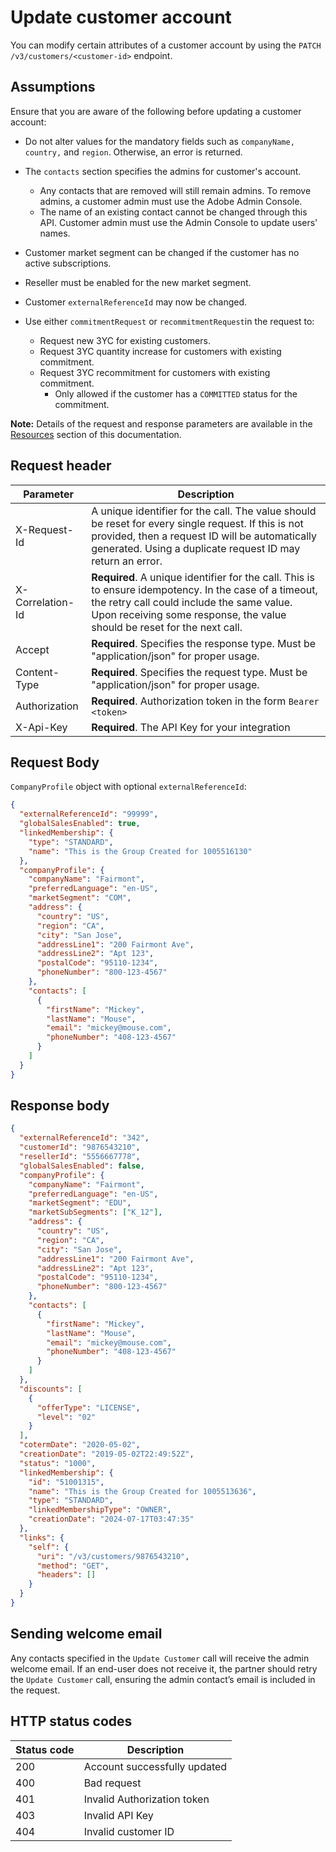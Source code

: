 # Update customer account

You can modify certain attributes of a customer account by using the `PATCH /v3/customers/<customer-id>` endpoint.

## Assumptions

Ensure that you are aware of the following before updating a customer account:

- Do not alter values for the mandatory fields such as `companyName, country,` and `region`. Otherwise, an error is returned.
- The `contacts` section specifies the admins for customer's account.
  - Any contacts that are removed will still remain admins. To remove admins, a customer admin must use the Adobe Admin Console.
  - The name of an existing contact cannot be changed through this API. Customer admin must use the Admin Console to update users' names.
- Customer market segment can be changed if the customer has no active subscriptions.
- Reseller must be enabled for the new market segment.
- Customer `externalReferenceId` may now be changed.
- Use either `commitmentRequest` or `recommitmentRequest`in the request to:

  - Request new 3YC for existing customers.
  - Request 3YC quantity increase for customers with existing commitment.
  - Request 3YC recommitment for customers with existing commitment.
    - Only allowed if the customer has a `COMMITTED` status for the commitment.

**Note:** Details of the request and response parameters are available in the [Resources](../references/resources.md#customer-top-level-resource) section of this documentation.

## Request header

| Parameter        | Description                                                                                                                                                                                                                      |
|------------------|----------------------------------------------------------------------------------------------------------------------------------------------------------------------------------------------------------------------------------|
| X-Request-Id     | A unique identifier for the call. The value should be reset for every single request. If this is not provided, then a request ID will be automatically generated. Using a duplicate request ID may return an error.              |
| X-Correlation-Id | **Required**. A unique identifier for the call. This is to ensure idempotency. In the case of a timeout, the retry call could include the same value. Upon receiving some response, the value should be reset for the next call. |
| Accept           | **Required**. Specifies the response type. Must be "application/json" for proper usage.                                                                                                                                          |
| Content-Type     | **Required**. Specifies the request type. Must be "application/json" for proper usage.                                                                                                                                           |
| Authorization    | **Required**. Authorization token in the form `Bearer <token>`                                                                                                                                                                   |
| X-Api-Key        | **Required**. The API Key for your integration                                                                                                                                                                                   |

## Request Body

`CompanyProfile` object with optional `externalReferenceId`:

```json
{
  "externalReferenceId": "99999",
  "globalSalesEnabled": true,
  "linkedMembership": {
    "type": "STANDARD",
    "name": "This is the Group Created for 1005516130"
  },
  "companyProfile": {
    "companyName": "Fairmont",
    "preferredLanguage": "en-US",
    "marketSegment": "COM",
    "address": {
      "country": "US",
      "region": "CA",
      "city": "San Jose",
      "addressLine1": "200 Fairmont Ave",
      "addressLine2": "Apt 123",
      "postalCode": "95110-1234",
      "phoneNumber": "800-123-4567"
    },
    "contacts": [
      {
        "firstName": "Mickey",
        "lastName": "Mouse",
        "email": "mickey@mouse.com",
        "phoneNumber": "408-123-4567"
      }
    ]
  }
}
```

## Response body

```json
{
  "externalReferenceId": "342",
  "customerId": "9876543210",
  "resellerId": "5556667778",
  "globalSalesEnabled": false,
  "companyProfile": {
    "companyName": "Fairmont",
    "preferredLanguage": "en-US",
    "marketSegment": "EDU",
    "marketSubSegments": ["K_12"],
    "address": {
      "country": "US",
      "region": "CA",
      "city": "San Jose",
      "addressLine1": "200 Fairmont Ave",
      "addressLine2": "Apt 123",
      "postalCode": "95110-1234",
      "phoneNumber": "800-123-4567"
    },
    "contacts": [
      {
        "firstName": "Mickey",
        "lastName": "Mouse",
        "email": "mickey@mouse.com",
        "phoneNumber": "408-123-4567"
      }
    ]
  },
  "discounts": [
    {
      "offerType": "LICENSE",
      "level": "02"
    }
  ],
  "cotermDate": "2020-05-02",
  "creationDate": "2019-05-02T22:49:52Z",
  "status": "1000",
  "linkedMembership": {
    "id": "51001315",
    "name": "This is the Group Created for 1005513636",
    "type": "STANDARD",
    "linkedMembershipType": "OWNER",
    "creationDate": "2024-07-17T03:47:35"
  },
  "links": {
    "self": {
      "uri": "/v3/customers/9876543210",
      "method": "GET",
      "headers": []
    }
  }
}
```

## Sending welcome email

Any contacts specified in the `Update Customer` call will receive the admin welcome email. If an end-user does not receive it, the partner should retry the `Update Customer` call, ensuring the admin contact’s email is included in the request.

## HTTP status codes

| Status code | Description                  |
| ----------- | ---------------------------- |
| 200         | Account successfully updated |
| 400         | Bad request                  |
| 401         | Invalid Authorization token  |
| 403         | Invalid API Key              |
| 404         | Invalid customer ID          |
